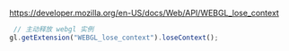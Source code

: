 https://developer.mozilla.org/en-US/docs/Web/API/WEBGL_lose_context

```javascript
 // 主动释放 webgl 实例
gl.getExtension("WEBGL_lose_context").loseContext();
```